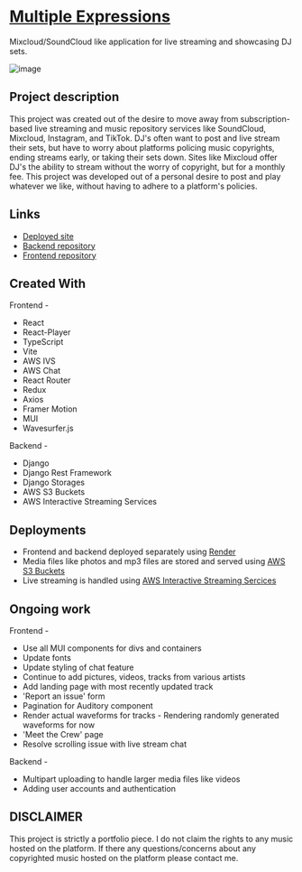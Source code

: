 # [Multiple Expressions](https://multiple-expressions.onrender.com/)

Mixcloud/SoundCloud like application for live streaming and showcasing DJ sets.

![image](https://github.com/JackPadalino/Multiple_Expressions_frontend/assets/97137486/c4b122d8-0744-41d7-8dfd-d398ebbc61bb)

## Project description

This project was created out of the desire to move away from subscription-based live streaming and music repository services like SoundCloud, Mixcloud, Instagram, and TikTok.
DJ's often want to post and live stream their sets, but have to worry about platforms policing music copyrights, ending streams early, or taking their sets down. Sites like Mixcloud offer DJ's the ability to stream without the worry of copyright, but for a monthly fee. This project was developed out of a personal desire to post and play whatever we like, without having to adhere to
a platform's policies.

## Links

- [Deployed site](https://multiple-expressions.onrender.com/)
- [Backend repository](https://github.com/JackPadalino/Multiple_Expressions_backend)
- [Frontend repository](https://github.com/JackPadalino/Multiple_Expressions_frontend)

## Created With

Frontend -

- React
- React-Player
- TypeScript
- Vite
- AWS IVS
- AWS Chat
- React Router
- Redux
- Axios
- Framer Motion
- MUI
- Wavesurfer.js

Backend -

- Django
- Django Rest Framework
- Django Storages
- AWS S3 Buckets
- AWS Interactive Streaming Services

## Deployments

- Frontend and backend deployed separately using [Render](https://render.com/)
- Media files like photos and mp3 files are stored and served using [AWS S3 Buckets](https://aws.amazon.com/pm/serv-s3/?gclid=CjwKCAiArLyuBhA7EiwA-qo80DuR-1Ho0HlpGEAZpJ7nbzlrV9BHsflgbBoIbvyVfJ6UekQgGMNvkhoCeeYQAvD_BwE&trk=fecf68c9-3874-4ae2-a7ed-72b6d19c8034&sc_channel=ps&ef_id=CjwKCAiArLyuBhA7EiwA-qo80DuR-1Ho0HlpGEAZpJ7nbzlrV9BHsflgbBoIbvyVfJ6UekQgGMNvkhoCeeYQAvD_BwE:G:s&s_kwcid=AL!4422!3!536452728638!e!!g!!amazon%20s3!11204620052!112938567994)
- Live streaming is handled using [AWS Interactive Streaming Sercices](https://aws.amazon.com/pm/ivs/?gclid=CjwKCAiArLyuBhA7EiwA-qo80DEIg6PNxOBGC80HJIM2W8_tLNZr0A65R3LQ5EwJW3hb5Gn4k79vARoC32AQAvD_BwE&trk=d097123b-f91d-4460-815b-85c3ddbefdc4&sc_channel=ps&ef_id=CjwKCAiArLyuBhA7EiwA-qo80DEIg6PNxOBGC80HJIM2W8_tLNZr0A65R3LQ5EwJW3hb5Gn4k79vARoC32AQAvD_BwE:G:s&s_kwcid=AL!4422!3!629393326042!!!g!!!16080176303!133788124998)

## Ongoing work

Frontend -

- Use all MUI components for divs and containers
- Update fonts
- Update styling of chat feature
- Continue to add pictures, videos, tracks from various artists
- Add landing page with most recently updated track
- 'Report an issue' form
- Pagination for Auditory component
- Render actual waveforms for tracks - Rendering randomly generated waveforms for now
- 'Meet the Crew' page
- Resolve scrolling issue with live stream chat

Backend -

- Multipart uploading to handle larger media files like videos
- Adding user accounts and authentication

## **DISCLAIMER**

This project is strictly a portfolio piece. I do not claim the rights to any music hosted on the platform.
If there any questions/concerns about any copyrighted music hosted on the platform please contact me.
